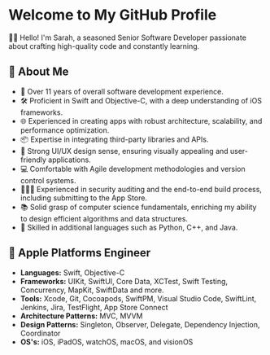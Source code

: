 # Welcome to My GitHub Profile

👋🏻 Hello! I'm Sarah, a seasoned Senior Software Developer passionate about crafting high-quality code and constantly learning.

## 🚀 About Me

- 📱 Over 11 years of overall software development experience.
- 🛠️ Proficient in Swift and Objective-C, with a deep understanding of iOS frameworks.
- 🌐 Experienced in creating apps with robust architecture, scalability, and performance optimization.
- 📦 Expertise in integrating third-party libraries and APIs.
- 🎨 Strong UI/UX design sense, ensuring visually appealing and user-friendly applications.
- 💻 Comfortable with Agile development methodologies and version control systems.
- 🕵🏻‍♀️ Experienced in security auditing and the end-to-end build process, including submitting to the App Store.
- 📚 Solid grasp of computer science fundamentals, enriching my ability to design efficient algorithms and data structures.
- 🧠 Skilled in additional languages such as Python, C++, and Java.

## 🍎 Apple Platforms Engineer

- **Languages:** Swift, Objective-C
- **Frameworks:** UIKit, SwiftUI, Core Data, XCTest, Swift Testing, Concurrency, MapKit, SwiftData and more.
- **Tools:** Xcode, Git, Cocoapods, SwiftPM, Visual Studio Code, SwiftLint, Jenkins, Jira, TestFlight, App Store Connect
- **Architecture Patterns:** MVC, MVVM
- **Design Patterns:** Singleton, Observer, Delegate, Dependency Injection, Coordinator
- **OS's:** iOS, iPadOS, watchOS, macOS, and visionOS
